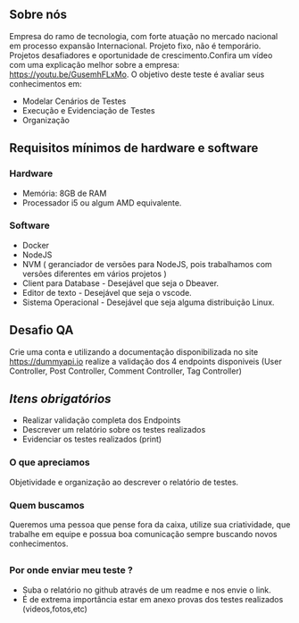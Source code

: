 ## Sobre nós
Empresa do ramo de tecnologia, com forte atuação no mercado nacional em processo expansão Internacional. Projeto fixo, não é temporário. Projetos desafiadores e oportunidade de crescimento.Confira um vídeo com uma explicação melhor sobre a empresa: https://youtu.be/GusemhFLxMo. O objetivo deste teste é avaliar seus conhecimentos em:
- Modelar Cenários de Testes
- Execução e Evidenciação de Testes
- Organização

## Requisitos mínimos de hardware e software



### Hardware

- Memória: 8GB de RAM
- Processador i5 ou algum AMD equivalente. 

### Software
- Docker
- NodeJS
- NVM ( geranciador de versões para NodeJS, pois trabalhamos com versões diferentes em vários projetos ) 
- Client para Database  -  Desejável que seja o Dbeaver.
- Editor de texto - Desejável que seja o vscode. 
- Sistema Operacional - Desejável que seja alguma distribuição Linux. 

## Desafio QA
Crie uma conta e utilizando a documentação disponibilizada no site https://dummyapi.io realize a validação dos 4 endpoints disponiveis (User Controller, Post Controller, Comment Controller, Tag Controller)

## *Itens obrigatórios*
- Realizar validação completa dos Endpoints
- Descrever um relatório sobre os testes realizados
- Evidenciar os testes realizados (print) 

### O que apreciamos
Objetividade e organização ao descrever o relatório de testes. 

### Quem buscamos
Queremos uma pessoa que pense fora da caixa, utilize sua criatividade, que trabalhe em equipe e possua boa comunicação sempre buscando novos conhecimentos.

##
### Por onde enviar meu teste ?
* Suba o relatório no github através de um readme e nos envie o link.
* É de extrema importância estar em anexo provas dos testes realizados (videos,fotos,etc)
